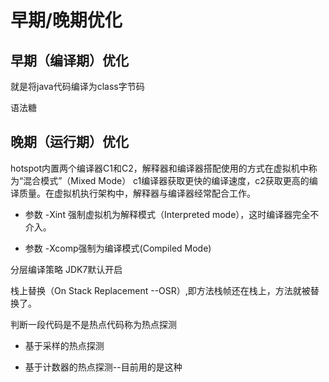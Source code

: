 # 早期/晚期优化

## 早期（编译期）优化

就是将java代码编译为class字节码

语法糖

## 晚期（运行期）优化

hotspot内置两个编译器C1和C2，解释器和编译器搭配使用的方式在虚拟机中称为“混合模式”（Mixed Mode） c1编译器获取更快的编译速度，c2获取更高的编译质量。在虚拟机执行架构中，解释器与编译器经常配合工作。

*   参数 -Xint 强制虚拟机为解释模式（Interpreted mode），这时编译器完全不介入。

*   参数 -Xcomp强制为编译模式(Compiled Mode)

分层编译策略 JDK7默认开启&#x20;

栈上替换（On Stack Replacement --OSR）,即方法栈帧还在栈上，方法就被替换了。

判断一段代码是不是热点代码称为热点探测

*   基于采样的热点探测

*   基于计数器的热点探测--目前用的是这种
